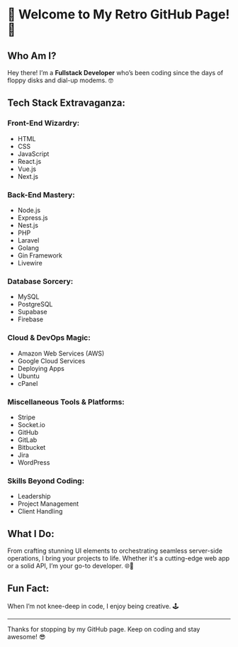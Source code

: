 # 🌟 Welcome to My Retro GitHub Page! 🌟

## Who Am I?

Hey there! I’m a **Fullstack Developer** who’s been coding since the days of floppy disks and dial-up modems. 🤓

## Tech Stack Extravaganza:

### **Front-End Wizardry:**
- HTML
- CSS
- JavaScript
- React.js
- Vue.js
- Next.js

### **Back-End Mastery:**
- Node.js
- Express.js
- Nest.js
- PHP
- Laravel
- Golang
- Gin Framework
- Livewire

### **Database Sorcery:**
- MySQL
- PostgreSQL
- Supabase
- Firebase

### **Cloud & DevOps Magic:**
- Amazon Web Services (AWS)
- Google Cloud Services
- Deploying Apps
- Ubuntu
- cPanel

### **Miscellaneous Tools & Platforms:**
- Stripe
- Socket.io
- GitHub
- GitLab
- Bitbucket
- Jira
- WordPress

### **Skills Beyond Coding:**
- Leadership
- Project Management
- Client Handling

## What I Do:

From crafting stunning UI elements to orchestrating seamless server-side operations, I bring your projects to life. Whether it's a cutting-edge web app or a solid API, I’m your go-to developer. 🌐🚀

## Fun Fact:

When I’m not knee-deep in code, I enjoy being creative. 🕹️

---

Thanks for stopping by my GitHub page. Keep on coding and stay awesome! 😎
